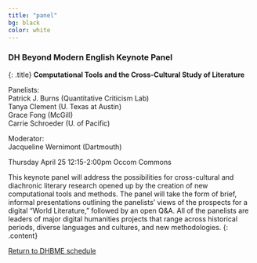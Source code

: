 ```yaml
---
title: "panel"
bg: black
color: white
---
```


### DH Beyond Modern English Keynote Panel
{: .title}
**Computational Tools and the Cross-Cultural Study of Literature**

Panelists:  
Patrick J. Burns (Quantitative Criticism Lab)  
Tanya Clement (U. Texas at Austin)  
Grace Fong (McGill)  
Carrie Schroeder (U. of Pacific)    

Moderator:  
Jacqueline Wernimont (Dartmouth)  

Thursday April 25
12:15-2:00pm
Occom Commons  

This keynote panel will address the possibilities for cross-cultural and diachronic literary research opened up by the creation of new computational tools and methods. The panel will take the form of brief, informal presentations outlining the panelists’ views of the prospects for a digital “World Literature,” followed by an open Q&A. All of the panelists are leaders of major digital humanities projects that range across historical periods, diverse languages and cultures, and new methodologies.
{: .content}

<a href="#schedule">Return to DHBME schedule</a>
